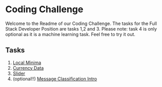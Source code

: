 # Coding Challenge

Welcome to the Readme of our Coding Challenge. The tasks for the Full Stack Developer
Position are tasks 1,2 and 3. Please note: task 4 is only optional as it is a machine
learning task. Feel free to try it out.

## Tasks
1. [Local Minima](finding_local_minima)
2. [Currency Data](currency_data)
3. [Slider](slider)
4. (optional!!) [Message Classification Intro](message_classification) 



